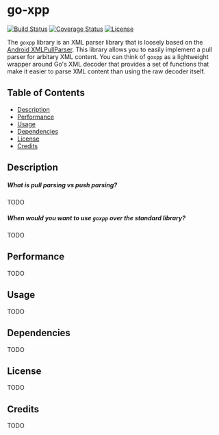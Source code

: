# go-xpp

[![Build Status](https://travis-ci.org/mmcdole/goxpp.svg?branch=master)](https://travis-ci.org/mmcdole/goxpp) [![Coverage Status](https://coveralls.io/repos/github/mmcdole/goxpp/badge.svg?branch=master)](https://coveralls.io/github/mmcdole/goxpp?branch=master) [![License](http://img.shields.io/:license-mit-blue.svg)](http://doge.mit-license.org)

The `goxpp` library is an XML parser library that is loosely based on the [Android XMLPullParser](http://developer.android.com/reference/org/xmlpull/v1/XmlPullParser.html).  This library allows you to easily implement a pull parser for arbitary XML content.  You can think of `goxpp` as a lightweight wrapper around Go's XML decoder that provides a set of functions that make it easier to parse XML content than using the raw decoder itself.

## Table of Contents
- [Description](#description)
- [Performance](#performance)
- [Usage](#usage)
- [Dependencies](#dependencies)
- [License](#license)
- [Credits](#credits)

## Description

##### What is pull parsing vs push parsing?

TODO

##### When would you want to use `goxpp` over the standard library?

TODO

## Performance

TODO

## Usage

TODO

## Dependencies

TODO

## License

TODO

## Credits

TODO
